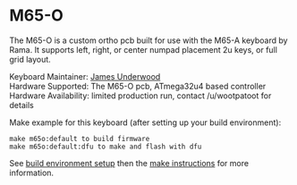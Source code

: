 # M65-O

The M65-O is a custom ortho pcb built for use with the M65-A keyboard by Rama. It supports left, right, or center numpad placement 2u keys, or full grid layout.

Keyboard Maintainer: [James Underwood](https://github.com/ju0)  
Hardware Supported: The M65-O pcb, ATmega32u4 based controller  
Hardware Availability: limited production run, contact /u/wootpatoot for details

Make example for this keyboard (after setting up your build environment):

    make m65o:default to build firmware
    make m65o:default:dfu to make and flash with dfu

See [build environment setup](https://docs.qmk.fm/build_environment_setup.html) then the [make instructions](https://docs.qmk.fm/make_instructions.html) for more information.
